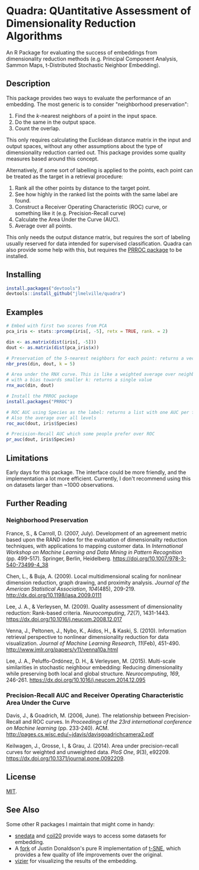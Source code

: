 # Quadra: QUantitative Assessment of Dimensionality Reduction Algorithms

An R Package for evaluating the success of embeddings from dimensionality
reduction methods (e.g. Principal Component Analysis, Sammon Maps, 
t-Distributed Stochastic Neighbor Embedding).

## Description

This package provides two ways to evaluate the performance of an embedding.
The most generic is to consider "neighborhood preservation": 

1. Find the *k*-nearest neighbors of a point in the input space.
1. Do the same in the output space.
1. Count the overlap.

This only requires calculating the Euclidean distance matrix in the input and
output spaces, without any other assumptions about the type of dimensionality
reduction carried out. This package provides some quality measures based
around this concept.

Alternatively, if some sort of labelling is applied to the points, each point
can be treated as the target in a retrieval procedure: 

1. Rank all the other points by distance to the target point.
1. See how highly in the ranked list the points with the same label are found.
1. Construct a Receiver Operating Characteristic (ROC) curve, or something like
it (e.g. Precision-Recall curve)
1. Calculate the Area Under the Curve (AUC).
1. Average over all points.

This only needs the output distance matrix, but requires the sort of labeling
usually reserved for data intended for supervised classification. Quadra can
also provide some help with this, but requires the [PRROC package](https://cran.r-project.org/package=PRROC) to be installed.

## Installing

```R
install.packages("devtools")
devtools::install_github("jlmelville/quadra")
```

## Examples

```R
# Embed with first two scores from PCA
pca_iris <- stats::prcomp(iris[, -5], retx = TRUE, rank. = 2)

din <- as.matrix(dist(iris[, -5]))
dout <- as.matrix(dist(pca_iris$x))

# Preservation of the 5-nearest neighbors for each point: returns a vector
nbr_pres(din, dout, k = 5)

# Area under the RNX curve. This is like a weighted average over neighborhood preservation for a range of k
# with a bias towards smaller k: returns a single value
rnx_auc(din, dout)

# Install the PRROC package
install.packages("PRROC")

# ROC AUC using Species as the label: returns a list with one AUC per factor level
# Also the average over all levels
roc_auc(dout, iris$Species)

# Precision-Recall AUC which some people prefer over ROC
pr_auc(dout, iris$Species)
```

## Limitations

Early days for this package. The interface could be more friendly, and the implementation a lot more efficient. 
Currently, I don't recommend using this on datasets larger than ~1000 observations.

## Further Reading

### Neighborhood Preservation

France, S., & Carroll, D. (2007, July). 
Development of an agreement metric based upon the RAND index for the evaluation 
of dimensionality reduction techniques, with applications to mapping customer 
data.
In *International Workshop on Machine Learning and Data Mining in Pattern Recognition*
(pp. 499-517). Springer, Berlin, Heidelberg.
https://doi.org/10.1007/978-3-540-73499-4_38

Chen, L., & Buja, A. (2009). Local multidimensional scaling for nonlinear 
dimension reduction, graph drawing, and proximity analysis. 
*Journal of the American Statistical Association*, *104*(485), 209-219.
http://dx.doi.org/10.1198/jasa.2009.0111

Lee, J. A., & Verleysen, M. (2009).
Quality assessment of dimensionality reduction: Rank-based criteria.
*Neurocomputing*, *72*(7), 1431-1443.
https://dx.doi.org/10.1016/j.neucom.2008.12.017

Venna, J., Peltonen, J., Nybo, K., Aidos, H., & Kaski, S. (2010). 
Information retrieval perspective to nonlinear dimensionality reduction for data visualization. 
*Journal of Machine Learning Research*, *11*(Feb), 451-490.
http://www.jmlr.org/papers/v11/venna10a.html

Lee, J. A., Peluffo-Ordónez, D. H., & Verleysen, M. (2015).
Multi-scale similarities in stochastic neighbour embedding: Reducing
dimensionality while preserving both local and global structure.
*Neurocomputing*, *169*, 246-261.
https://dx.doi.org/10.1016/j.neucom.2014.12.095

### Precision-Recall AUC and Receiver Operating Characteristic Area Under the Curve

Davis, J., & Goadrich, M. (2006, June).
The relationship between Precision-Recall and ROC curves.
In *Proceedings of the 23rd international conference on Machine learning*
(pp. 233-240). ACM.
http://pages.cs.wisc.edu/~jdavis/davisgoadrichcamera2.pdf

Keilwagen, J., Grosse, I., & Grau, J. (2014).
Area under precision-recall curves for weighted and unweighted data.
*PloS One*, *9*(3), e92209.
https://dx.doi.org/10.1371/journal.pone.0092209.

## License

[MIT](https://opensource.org/licenses/MIT).

## See Also

Some other R packages I maintain that might come in handy:

* [snedata](https://github.com/jlmelville/snedata) and [coil20](https://github.com/jlmelville/coil20) provide ways to access some datasets for embedding.
* A [fork](https://github.com/jlmelville/rtsne) of Justin Donaldson's pure R implementation of [t-SNE](https://github.com/jdonaldson/rtsne), which provides a few quality of life improvements over the original.
* [vizier](https://github.com/jlmelville/vizier) for visualizing the results of the embedding.
